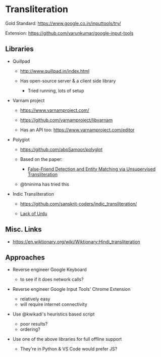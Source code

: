 # Transliteration

Gold Standard: https://www.google.co.in/inputtools/try/

Extension: https://github.com/varunkumar/google-input-tools

## Libraries

* Quillpad
    - http://www.quillpad.in/index.html

    - Has open-source server & a client side library
        - Tried running, lots of setup

* Varnam project

    - https://www.varnamproject.com/

    - https://github.com/varnamproject/libvarnam

    - Has an API too: https://www.varnamproject.com/editor

* Polyglot
    - https://github.com/aboSamoor/polyglot

    - Based on the paper:
        + [False-Friend Detection and Entity Matching via Unsupervised Transliteration](https://arxiv.org/abs/1611.06722)

    - @tminima has tried this

* Indic Transliteration
    - https://github.com/sanskrit-coders/indic_transliteration/

    - [Lack of Urdu](https://github.com/sanskrit-coders/indic_transliteration/issues/16)

## Misc. Links

* https://en.wiktionary.org/wiki/Wiktionary:Hindi_transliteration

## Approaches

* Reverse engineer Google Keyboard
    * to see if it does network calls?

* Reverse engineer Google Input Tools' Chrome Extension
    * relatively easy
    * will require internet connectivity

* Use @kwikadi's heuristics based script
    * poor results?
    * ordering?

* Use one of the above libraries for full offline support
    * They're in Python & VS Code would prefer JS?
